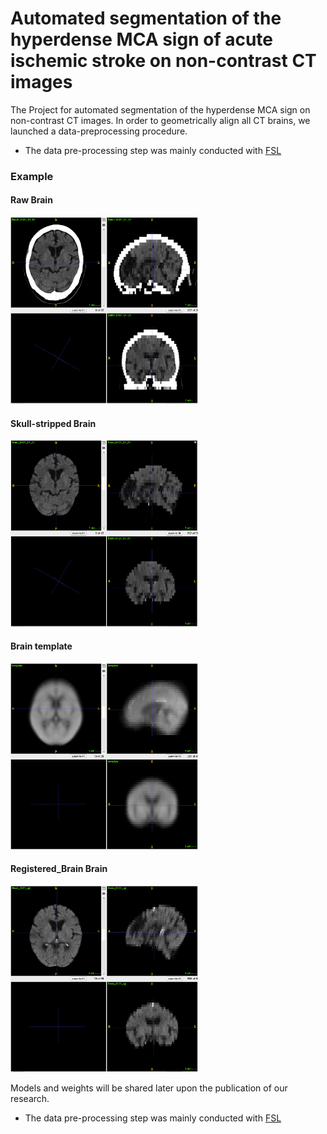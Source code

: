 # Automated segmentation of the hyperdense MCA sign of acute ischemic stroke on non-contrast CT images

The Project for automated segmentation of the hyperdense MCA sign on non-contrast CT images. 
In order to geometrically align all CT brains, we launched a data-preprocessing procedure.
- The data pre-processing step was mainly conducted with [FSL](https://fsl.fmrib.ox.ac.uk/fsl/fslwiki/)

### Example

#### Raw Brain
<img src="examples/Raw_Brain.png" width="300">

#### Skull-stripped Brain
<img src="examples/Extracted_Brain.png" width="300">

#### Brain template
<img src="examples/template.png" width="300">

#### Registered_Brain Brain
<img src="examples/Registered_Brain.png" width="300">



Models and weights will be shared later upon the publication of our research.

- The data pre-processing step was mainly conducted with [FSL](https://fsl.fmrib.ox.ac.uk/fsl/fslwiki/)
